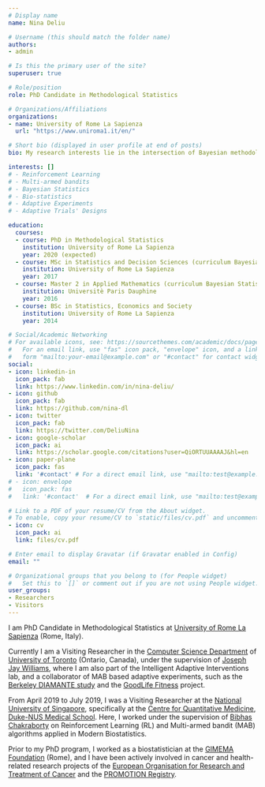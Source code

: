 ```yaml
---
# Display name
name: Nina Deliu

# Username (this should match the folder name)
authors:
- admin

# Is this the primary user of the site?
superuser: true

# Role/position
role: PhD Candidate in Methodological Statistics

# Organizations/Affiliations
organizations:
- name: University of Rome La Sapienza
  url: "https://www.uniroma1.it/en/"

# Short bio (displayed in user profile at end of posts)
bio: My research interests lie in the intersection of Bayesian methodology, statistical reinforcement learning, multi-armed bandits and modern applications based on adaptive decision making, such as mobile health.

interests: []
# - Reinforcement Learning
# - Multi-armed bandits
# - Bayesian Statistics
# - Bio-statistics
# - Adaptive Experiments
# - Adaptive Trials' Designs

education:
  courses:
  - course: PhD in Methodological Statistics
    institution: University of Rome La Sapienza
    year: 2020 (expected)
  - course: MSc in Statistics and Decision Sciences (curriculum Bayesian Statistics)
    institution: University of Rome La Sapienza
    year: 2017
  - course: Master 2 in Applied Mathematics (curriculum Bayesian Statistics)
    institution: Universitè Paris Dauphine
    year: 2016
  - course: BSc in Statistics, Economics and Society
    institution: University of Rome La Sapienza
    year: 2014

# Social/Academic Networking
# For available icons, see: https://sourcethemes.com/academic/docs/page-builder/#icons
#   For an email link, use "fas" icon pack, "envelope" icon, and a link in the
#   form "mailto:your-email@example.com" or "#contact" for contact widget.
social:
- icon: linkedin-in
  icon_pack: fab
  link: https://www.linkedin.com/in/nina-deliu/
- icon: github
  icon_pack: fab
  link: https://github.com/nina-dl
- icon: twitter
  icon_pack: fab
  link: https://twitter.com/DeliuNina
- icon: google-scholar
  icon_pack: ai
  link: https://scholar.google.com/citations?user=QiORTUUAAAAJ&hl=en
- icon: paper-plane
  icon_pack: fas
  link: '#contact' # For a direct email link, use "mailto:test@example.org".
# - icon: envelope
#   icon_pack: fas
#   link: '#contact'  # For a direct email link, use "mailto:test@example.org".

# Link to a PDF of your resume/CV from the About widget.
# To enable, copy your resume/CV to `static/files/cv.pdf` and uncomment the lines below.
- icon: cv
  icon_pack: ai
  link: files/cv.pdf

# Enter email to display Gravatar (if Gravatar enabled in Config)
email: ""

# Organizational groups that you belong to (for People widget)
#   Set this to `[]` or comment out if you are not using People widget.
user_groups:
- Researchers
- Visitors
---
```


I am PhD Candidate in Methodological Statistics at [University of Rome La Sapienza](https://www.uniroma1.it/en/) (Rome, Italy). 

Currently I am a Visiting Researcher in the [Computer Science Department](https://web.cs.toronto.edu/) of [University of Toronto](https://www.utoronto.ca/) (Ontario, Canada), under the supervision of [Joseph Jay Williams](http://www.josephjaywilliams.com/), where I am also part of the Intelligent Adaptive Interventions lab, and a collaborator of MAB based adaptive experiments, such as the [Berkeley DIAMANTE study](https://dheal.berkeley.edu/current-projects/diamante) and the [GoodLife Fitness](www.goodlifefitness.com) project.

From April 2019 to July 2019, I was a Visiting Researcher at the [National University of Singapore](http://www.nus.edu.sg/), specifically at the [Centre for Quantitative Medicine](https://www.duke-nus.edu.sg/cqm), [Duke-NUS Medical School](https://www.duke-nus.edu.sg/). Here, I worked under the supervision of [Bibhas Chakraborty](https://blog.nus.edu.sg/bibhas/) on Reinforcement Learning (RL) and Multi-armed bandit (MAB) algorithms applied in Modern Biostatistics.

Prior to my PhD program, I worked as a biostatistician at the [GIMEMA Foundation](https://www.gimema.it/) (Rome), and I have been actively involved in cancer and health-related research projects of the [European Organisation for Research and Treatment of Cancer](www.eortc.org) and the [PROMOTION Registry](http://promotion.gimema.it/).


